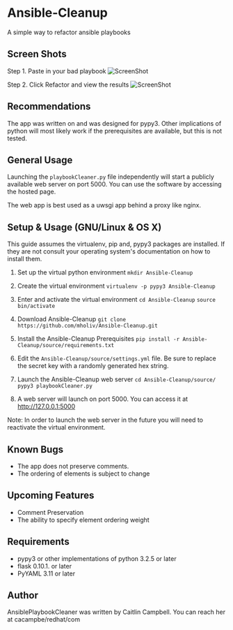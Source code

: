# Ansible-Cleanup
A simple way to refactor ansible playbooks

## Screen Shots

Step 1.
Paste in your bad playbook
![ScreenShot](https://raw.githubusercontent.com/mholiv/AnsiblePlaybookCleaner/master/meta/img/shot1.png)

Step 2.
Click Refactor and view the results
![ScreenShot](https://raw.githubusercontent.com/mholiv/AnsiblePlaybookCleaner/master/meta/img/shot2.png)

## Recommendations

The app was written on and was designed for pypy3. Other implications of python will most likely work if the prerequisites are available, but this is not tested.

##  General Usage

Launching the `playbookCleaner.py` file independently will start a publicly available web server on port 5000. You can use the software by accessing the hosted page.

The web app is best used as a uwsgi app behind a proxy like nginx.

## Setup & Usage (GNU/Linux & OS X)

This guide assumes the virtualenv, pip and, pypy3 packages are installed. If they are not consult your operating system's documentation on how to install them. 

1. Set up the virtual python environment
`mkdir Ansible-Cleanup`

2. Create the virtual environment
`virtualenv -p pypy3 Ansible-Cleanup`

3. Enter and activate the virtual environment
`cd Ansible-Cleanup`
`source bin/activate`

4. Download Ansible-Cleanup
`git clone https://github.com/mholiv/Ansible-Cleanup.git`

5. Install the Ansible-Cleanup Prerequisites
`pip install -r Ansible-Cleanup/source/requirements.txt`

6. Edit the `Ansible-Cleanup/source/settings.yml` file. Be sure to replace the secret key with a randomly generated hex string.

7. Launch the Ansible-Cleanup web server
`cd Ansible-Cleanup/source/`
`pypy3 playbookCleaner.py`

8. A web server will launch on port 5000. You can access it at http://127.0.0.1:5000

Note: In order to launch the web server in the future you will need to reactivate the virtual environment.
## Known Bugs

- The app does not preserve comments.
- The ordering of elements is subject to change

## Upcoming Features
- Comment Preservation
- The ability to specify element ordering weight

## Requirements
- pypy3 or other implementations of python 3.2.5 or later
- flask 0.10.1. or later
- PyYAML 3.11 or later

## Author
AnsiblePlaybookCleaner was written by Caitlin Campbell. You can reach her at cacampbe/redhat/com
